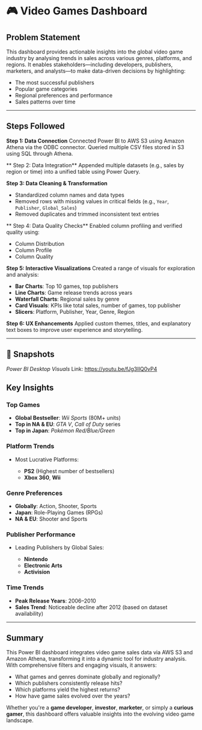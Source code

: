 # 🎮 Video Games Dashboard

##  Problem Statement

This dashboard provides actionable insights into the global video game industry by analysing trends in sales across various genres, platforms, and regions. It enables stakeholders—including developers, publishers, marketers, and analysts—to make data-driven decisions by highlighting:

* The most successful publishers
* Popular game categories
* Regional preferences and performance
* Sales patterns over time

---

## Steps Followed

**Step 1: Data Connection**
Connected Power BI to AWS S3 using Amazon Athena via the ODBC connector. Queried multiple CSV files stored in S3 using SQL through Athena.

** Step 2: Data Integration**
Appended multiple datasets (e.g., sales by region or time) into a unified table using Power Query.

**Step 3: Data Cleaning & Transformation**

* Standardized column names and data types
* Removed rows with missing values in critical fields (e.g., `Year`, `Publisher`, `Global_Sales`)
* Removed duplicates and trimmed inconsistent text entries

** Step 4: Data Quality Checks**
Enabled column profiling and verified quality using:

* Column Distribution
* Column Profile
* Column Quality

**Step 5: Interactive Visualizations**
Created a range of visuals for exploration and analysis:

* **Bar Charts**: Top 10 games, top publishers
* **Line Charts**: Game release trends across years
* **Waterfall Charts**: Regional sales by genre
* **Card Visuals**: KPIs like total sales, number of games, top publisher
* **Slicers**: Platform, Publisher, Year, Genre, Region

**Step 6: UX Enhancements**
Applied custom themes, titles, and explanatory text boxes to improve user experience and storytelling.

---

## 📸 Snapshots

*Power BI Desktop Visuals*
Link: https://youtu.be/fJg3IIQ0vP4

##  Key Insights

### Top Games

* **Global Bestseller**: *Wii Sports* (80M+ units)
* **Top in NA & EU**: *GTA V*, *Call of Duty* series
* **Top in Japan**: *Pokémon Red/Blue/Green*

###  Platform Trends

* Most Lucrative Platforms:

  * **PS2** (Highest number of bestsellers)
  * **Xbox 360**, **Wii**

### Genre Preferences

* **Globally**: Action, Shooter, Sports
* **Japan**: Role-Playing Games (RPGs)
* **NA & EU**: Shooter and Sports

### Publisher Performance

* Leading Publishers by Global Sales:

  * **Nintendo**
  * **Electronic Arts**
  * **Activision**

### Time Trends

* **Peak Release Years**: 2006–2010
* **Sales Trend**: Noticeable decline after 2012 (based on dataset availability)

---

## Summary

This Power BI dashboard integrates video game sales data via AWS S3 and Amazon Athena, transforming it into a dynamic tool for industry analysis. With comprehensive filters and engaging visuals, it answers:

* What games and genres dominate globally and regionally?
* Which publishers consistently release hits?
* Which platforms yield the highest returns?
* How have game sales evolved over the years?

Whether you're a **game developer**, **investor**, **marketer**, or simply a **curious gamer**, this dashboard offers valuable insights into the evolving video game landscape.

